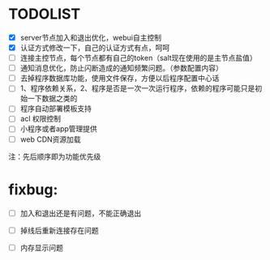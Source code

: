 # TODOLIST

- [X] server节点加入和退出优化，webui自主控制
- [X] 认证方式修改一下，自己的认证方式有点，呵呵
- [ ] 连接主控节点，每个节点都有自己的token（salt现在使用的是主节点盐值）
- [ ] 通知消息优化，防止闪断造成的通知频繁问题。（参数配置内容）
- [ ] 去掉程序数据库功能，使用文件保存，方便以后程序配置中心话
- [ ] 1、程序依赖关系，2、程序是否是一次一次运行程序，依赖的程序可能只是初始一下数据之类的
- [ ] 程序自动部署模板支持
- [ ] acl 权限控制
- [ ] 小程序或者app管理提供
- [ ] web CDN资源加载

注：先后顺序即为功能优先级


# fixbug:

- [ ] 加入和退出还是有问题，不能正确退出
- [ ] 掉线后重新连接存在问题
- [ ] 内存显示问题

